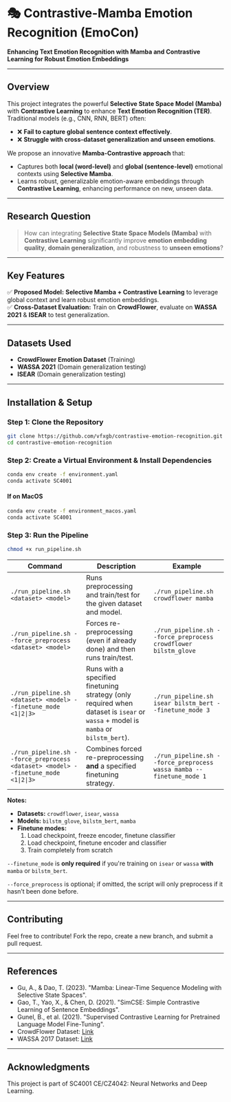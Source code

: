 # 🎭 Contrastive-Mamba Emotion Recognition (EmoCon)
**Enhancing Text Emotion Recognition with Mamba and Contrastive Learning for Robust Emotion Embeddings**

---

## Overview
This project integrates the powerful **Selective State Space Model (Mamba)** with **Contrastive Learning** to enhance **Text Emotion Recognition (TER)**.  
Traditional models (e.g., CNN, RNN, BERT) often:
- ❌ **Fail to capture global sentence context effectively**.
- ❌ **Struggle with cross-dataset generalization and unseen emotions**.

We propose an innovative **Mamba-Contrastive approach** that:
- Captures both **local (word-level)** and **global (sentence-level)** emotional contexts using **Selective Mamba**.
- Learns robust, generalizable emotion-aware embeddings through **Contrastive Learning**, enhancing performance on new, unseen data.

---

## Research Question
> How can integrating **Selective State Space Models (Mamba)** with **Contrastive Learning** significantly improve **emotion embedding quality**, **domain generalization**, and robustness to **unseen emotions**?

---

## Key Features
✅ **Proposed Model:** **Selective Mamba + Contrastive Learning** to leverage global context and learn robust emotion embeddings.  
✅ **Cross-Dataset Evaluation:** Train on **CrowdFlower**, evaluate on **WASSA 2021** & **ISEAR** to test generalization.  

---

## Datasets Used
- **CrowdFlower Emotion Dataset** (Training)
- **WASSA 2021** (Domain generalization testing)
- **ISEAR** (Domain generalization testing)

---

## Installation & Setup
### **Step 1: Clone the Repository**
```bash
git clone https://github.com/vfxgb/contrastive-emotion-recognition.git
cd contrastive-emotion-recognition
```

### **Step 2: Create a Virtual Environment & Install Dependencies**
```bash
conda env create -f environment.yaml
conda activate SC4001
```
#### If on MacOS
```bash
conda env create -f environment_macos.yaml
conda activate SC4001
```

### **Step 3: Run the Pipeline**
```bash
chmod +x run_pipeline.sh
```

| Command                                                                                        | Description                                                                                                      | Example                                                                                           |
|------------------------------------------------------------------------------------------------|------------------------------------------------------------------------------------------------------------------|---------------------------------------------------------------------------------------------------|
| `./run_pipeline.sh <dataset> <model>`                                                          | Runs preprocessing and train/test for the given dataset and model.                                               | `./run_pipeline.sh crowdflower mamba`                                                              |
| `./run_pipeline.sh --force_preprocess <dataset> <model>`                                       | Forces re-preprocessing (even if already done) and then runs train/test.                                         | `./run_pipeline.sh --force_preprocess crowdflower bilstm_glove`                                    |
| `./run_pipeline.sh <dataset> <model> --finetune_mode <1\|2\|3>`                                | Runs with a specified finetuning strategy (only required when dataset is `isear` or `wassa` + model is `mamba` or `bilstm_bert`). | `./run_pipeline.sh isear bilstm_bert --finetune_mode 3`                                            |
| `./run_pipeline.sh --force_preprocess <dataset> <model> --finetune_mode <1\|2\|3>`             | Combines forced re-preprocessing **and** a specified finetuning strategy.                                        | `./run_pipeline.sh --force_preprocess wassa mamba --finetune_mode 1`                              |

**Notes:**
- **Datasets:** `crowdflower`, `isear`, `wassa`
- **Models:** `bilstm_glove`, `bilstm_bert`, `mamba`
- **Finetune modes:**  
  1. Load checkpoint, freeze encoder, finetune classifier  
  2. Load checkpoint, finetune encoder and classifier  
  3. Train completely from scratch  

`--finetune_mode` is **only required** if you're training on `isear` or `wassa` **with** `mamba` or `bilstm_bert`.

`--force_preprocess` is optional; if omitted, the script will only preprocess if it hasn’t been done before.

---

## Contributing
Feel free to contribute! Fork the repo, create a new branch, and submit a pull request.

---

## References
- Gu, A., & Dao, T. (2023). "Mamba: Linear-Time Sequence Modeling with Selective State Spaces".
- Gao, T., Yao, X., & Chen, D. (2021). "SimCSE: Simple Contrastive Learning of Sentence Embeddings".
- Gunel, B., et al. (2021). "Supervised Contrastive Learning for Pretrained Language Model Fine-Tuning".
- CrowdFlower Dataset: [Link](https://data.world/crowdflower/sentiment-analysis-in-text)
- WASSA 2017 Dataset: [Link](https://github.com/vinayakumarr/WASSA-2017)

---

## Acknowledgments
This project is part of SC4001 CE/CZ4042: Neural Networks and Deep Learning.

